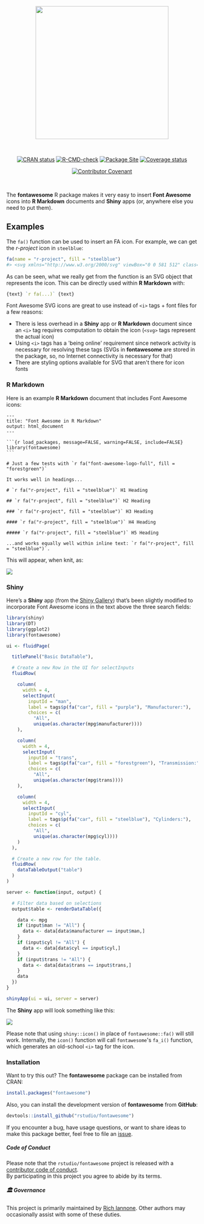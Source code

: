 <div align="center">

<a href='https://rstudio.github.io/fontawesome/'><img src="man/figures/logo.svg" height="350px"/></a>

<br />
<!-- badges: start -->

[![CRAN status](https://www.r-pkg.org/badges/version/fontawesome)](https://CRAN.R-project.org/package=fontawesome)
[![R-CMD-check](https://github.com/rstudio/fontawesome/workflows/R-CMD-check/badge.svg)](https://github.com/rstudio/fontawesome/actions)
[![Package Site](https://github.com/rstudio/fontawesome/workflows/pkgdown/badge.svg)](https://github.com/rstudio/fontawesome/actions)
[![Coverage status](https://codecov.io/gh/rstudio/fontawesome/branch/master/graph/badge.svg)](https://codecov.io/gh/rstudio/fontawesome?branch=master)

[![Contributor Covenant](https://img.shields.io/badge/Contributor%20Covenant-v2.0%20adopted-ff69b4.svg)](https://www.contributor-covenant.org/version/2/0/code_of_conduct/)

<!-- badges: end -->
<br />
</div>


The **fontawesome** R package makes it very easy to insert **Font Awesome** icons into **R Markdown** documents and **Shiny** apps (or, anywhere else you need to put them).

## Examples

The `fa()` function can be used to insert an FA icon. For example, we
can get the *r-project* icon in `steelblue`:

``` r
fa(name = "r-project", fill = "steelblue")
#> <svg xmlns="http://www.w3.org/2000/svg" viewBox="0 0 581 512" class="rfa" style="height:0.75em;fill:steelblue;position:relative;"><path d="M581 226.6C581 119.1 450.9 32 290.5 32S0 119.1 0 226.6C0 322.4 103.3 402 239.4 418.1V480h99.1v-61.5c24.3-2.7 47.6-7.4 69.4-13.9L448 480h112l-67.4-113.7c54.5-35.4 88.4-84.9 88.4-139.7zm-466.8 14.5c0-73.5 98.9-133 220.8-133s211.9 40.7 211.9 133c0 50.1-26.5 85-70.3 106.4-2.4-1.6-4.7-2.9-6.4-3.7-10.2-5.2-27.8-10.5-27.8-10.5s86.6-6.4 86.6-92.7-90.6-87.9-90.6-87.9h-199V361c-74.1-21.5-125.2-67.1-125.2-119.9zm225.1 38.3v-55.6c57.8 0 87.8-6.8 87.8 27.3 0 36.5-38.2 28.3-87.8 28.3zm-.9 72.5H365c10.8 0 18.9 11.7 24 19.2-16.1 1.9-33 2.8-50.6 2.9v-22.1z"/></svg>
```

As can be seen, what we really get from the function is an SVG object that represents the icon. This can be directly used within **R Markdown** with:

``` r
{text} `r fa(...)` {text}
```

Font Awesome SVG icons are great to use instead of `<i>` tags + font files for a few reasons:

- There is less overhead in a **Shiny** app or **R Markdown** document since an `<i>` tag requires computation to obtain the icon (`<svg>` tags represent the actual icon)
- Using `<i>` tags has a 'being online' requirement since network activity is necessary for resolving these tags (SVGs in **fontawesome** are stored in the package, so, no Internet connectivity is necessary for that)
- There are styling options available for SVG that aren't there for icon fonts

### R Markdown

Here is an example **R Markdown** document that includes Font Awesome icons:

    ---
    title: "Font Awesome in R Markdown"
    output: html_document
    ---
    
    ```{r load_packages, message=FALSE, warning=FALSE, include=FALSE} 
    library(fontawesome)
    ```
    
    # Just a few tests with `r fa("font-awesome-logo-full", fill = "forestgreen")`
    
    It works well in headings...
    
    # `r fa("r-project", fill = "steelblue")` H1 Heading
    
    ## `r fa("r-project", fill = "steelblue")` H2 Heading
    
    ### `r fa("r-project", fill = "steelblue")` H3 Heading
    
    #### `r fa("r-project", fill = "steelblue")` H4 Heading
    
    ##### `r fa("r-project", fill = "steelblue")` H5 Heading
    
    ...and works equally well within inline text: `r fa("r-project", fill = "steelblue")`.

This will appear, when knit, as:

<img src="man/figures/fontawesome_rmd.png">

### Shiny

Here’s a **Shiny** app (from the [Shiny Gallery](https://shiny.rstudio.com/gallery/basic-datatable.html)) that’s been slightly modified to incorporate Font Awesome icons in the text above the three search fields:

``` r
library(shiny)
library(DT)
library(ggplot2)
library(fontawesome)

ui <- fluidPage(

  titlePanel("Basic DataTable"),

  # Create a new Row in the UI for selectInputs
  fluidRow(

    column(
      width = 4,
      selectInput(
        inputId = "man",
        label = tags$p(fa("car", fill = "purple"), "Manufacturer:"),
        choices = c(
          "All",
          unique(as.character(mpg$manufacturer))))
    ),

    column(
      width = 4,
      selectInput(
        inputId = "trans",
        label = tags$p(fa("car", fill = "forestgreen"), "Transmission:"),
        choices = c(
          "All",
          unique(as.character(mpg$trans))))
    ),

    column(
      width = 4,
      selectInput(
        inputId = "cyl",
        label = tags$p(fa("car", fill = "steelblue"), "Cylinders:"),
        choices = c(
          "All",
          unique(as.character(mpg$cyl))))
    )
  ),

  # Create a new row for the table.
  fluidRow(
    dataTableOutput("table")
  )
)

server <- function(input, output) {

  # Filter data based on selections
  output$table <- renderDataTable({

    data <- mpg
    if (input$man != "All") {
      data <- data[data$manufacturer == input$man,]
    }
    if (input$cyl != "All") {
      data <- data[data$cyl == input$cyl,]
    }
    if (input$trans != "All") {
      data <- data[data$trans == input$trans,]
    }
    data
  })
}

shinyApp(ui = ui, server = server)
```

The **Shiny** app will look something like this:

<img src="man/figures/fontawesome_shiny_app.png">

Please note that using `shiny::icon()` in place of `fontawesome::fa()` will still work. Internally, the `icon()` function will call `fontawesome`'s `fa_i()` function, which generates an old-school `<i>` tag for the icon.

### Installation

Want to try this out? The **fontawesome** package can be installed from CRAN:

``` r
install.packages("fontawesome")
```

Also, you can install the development version of **fontawesome** from **GitHub**:

``` r
devtools::install_github("rstudio/fontawesome")
```

If you encounter a bug, have usage questions, or want to share ideas to make this package better, feel free to file an [issue](https://github.com/rstudio/fontawesome/issues).

##### Code of Conduct

Please note that the `rstudio/fontawesome` project is released with a [contributor code of conduct](https://www.contributor-covenant.org/version/2/0/code_of_conduct/).<br>By participating in this project you agree to abide by its terms.

##### 🏛️ Governance

This project is primarily maintained by [Rich Iannone](https://github.com/rich-iannone). Other authors may occasionally assist with some of these duties.
